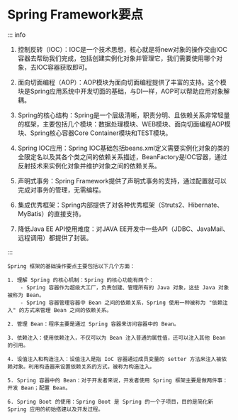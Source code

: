 # Spring Framework要点

::: info

1. 控制反转（IOC）：IOC是一个技术思想，核心就是将new对象的操作交由IOC容器去帮助我们完成，包括创建实例化对象并管理它，我们需要使用哪个对象，去IOC容器获取即可。

2. 面向切面编程（AOP）：AOP模块为面向切面编程提供了丰富的支持。这个模块是Spring应用系统中开发切面的基础，与DI一样，AOP可以帮助应用对象解耦。

3. Spring的核心结构：Spring是一个层级清晰，职责分明、且依赖关系非常轻量的框架，主要包括几个模块：数据处理模块、WEB模块、面向切面编程AOP模块、Spring核心容器Core Container模块和TEST模块。

4. Spring IOC应用：Spring IOC基础包括beans.xml定义需要实例化对象的类的全限定名以及其各个类之间的依赖关系描述，BeanFactory是IOC容器，通过反射技术来实例化对象并维护对象之间的依赖关系。

5. 声明式事务：Spring Framework提供了声明式事务的支持，通过配置就可以完成对事务的管理，无需编程。

6. 集成优秀框架：Spring内部提供了对各种优秀框架（Struts2、Hibernate、MyBatis）的直接支持。

7. 降低Java EE API使用难度：对JAVA EE开发中一些API（JDBC、JavaMail、远程调用）都提供了封装。

:::

```text
Spring 框架的基础操作要点主要包括以下几个方面：

1. 理解 Spring 的核心机制：Spring 的核心功能有两个：
    - Spring 容器作为超级大工厂，负责创建、管理所有的 Java 对象，这些 Java 对象被称为 Bean。
    - Spring 容器管理容器中 Bean 之间的依赖关系，Spring 使用一种被称为 "依赖注入" 的方式来管理 Bean 之间的依赖关系。

2. 管理 Bean：程序主要是通过 Spring 容器来访问容器中的 Bean。

3. 依赖注入：使用依赖注入，不仅可以为 Bean 注入普通的属性值，还可以注入其他 Bean 的引用。

4. 设值注入和构造注入：设值注入是指 IoC 容器通过成员变量的 setter 方法来注入被依赖对象。利用构造器来设置依赖关系的方式，被称为构造注入。

5. Spring 容器中的 Bean：对于开发者来说，开发者使用 Spring 框架主要是做两件事：开发 Bean；配置 Bean。

6. Spring Boot 的使用：Spring Boot 是 Spring 的一个子项目，目的是简化新 Spring 应用的初始搭建以及开发过程。
```

